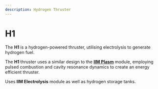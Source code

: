 ```yaml
---
description: Hydrogen Thruster
---
```


# H1

The **H1** is a hydrogen-powered thruster, utilising electrolysis to generate hydrogen fuel.

The **H1** thruster uses a similar design to the [**IIM Plasm**](../photonics/plasm.md) module, employing pulsed combustion and cavity resonance dynamics to create an energy efficient thruster.

Uses **IIM Electrolysis** module as well as hydrogen storage tanks.



